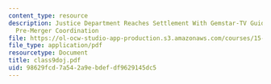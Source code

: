 ```yaml
---
content_type: resource
description: Justice Department Reaches Settlement With Gemstar-TV Guide For Illegal
  Pre-Merger Coordination
file: https://ol-ocw-studio-app-production.s3.amazonaws.com/courses/15-649-the-law-of-mergers-and-acquisitions-spring-2003/98629fcd7a542a9ebdefdf9629145dc5_class9doj.pdf
file_type: application/pdf
resourcetype: Document
title: class9doj.pdf
uid: 98629fcd-7a54-2a9e-bdef-df9629145dc5
---
```

